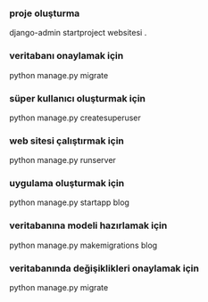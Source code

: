 ### proje oluşturma
django-admin startproject websitesi .
### veritabanı onaylamak için 
python manage.py migrate
### süper kullanıcı oluşturmak için
python manage.py createsuperuser
### web sitesi çalıştırmak için
python manage.py runserver
### uygulama oluşturmak için 
python manage.py startapp blog
### veritabanına modeli hazırlamak için
python manage.py makemigrations blog
### veritabanında değişiklikleri onaylamak için
python manage.py migrate